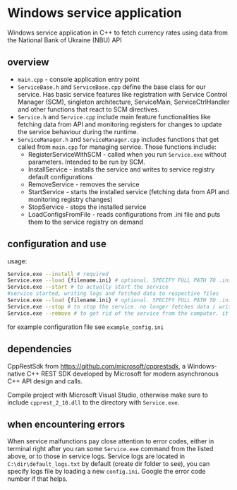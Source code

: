 # Windows service application

Windows service application in C++ to fetch currency rates using data from the National Bank of Ukraine (NBU) API

## overview

-   `main.cpp` - console application entry point
-   `ServiceBase.h` and `ServiceBase.cpp` define the base class for our service. Has basic service features like registration with Service Control Manager (SCM), singleton architecture, ServiceMain, ServiceCtrlHandler and other functions that react to SCM directives.
-   `Service.h` and `Service.cpp` include main feature functionalities like fetching data from API and monitoring registers for changes to update the service behaviour during the runtime.
-   `ServiceManager.h` and `ServiceManager.cpp` includes functions that get called from `main.cpp` for managing service. Those functions include:
    -   RegisterServiceWithSCM - called when you run `Service.exe` without parameters. Intended to be run by SCM.
    -   InstallService - installs the service and writes to service registry default configurations
    -   RemoveService - removes the service
    -   StartService - starts the installed service (fetching data from API and monitoring registry changes)
    -   StopService - stops the installed service
    -   LoadConfigsFromFile - reads configurations from .ini file and puts them to the service registry on demand

## configuration and use

usage:

```bash
Service.exe --install # required
Service.exe --load {filename.ini} # optional. SPECIFY FULL PATH TO .ini FILE, like "C:\\dir\\config.ini".
Service.exe --start # to actually start the service
#service started, writing logs and fetched data to respective files
Service.exe --load {filename.ini} # optional. SPECIFY FULL PATH TO .ini FILE. can load configurations in runtime and apply them instantly
Service.exe --stop # to stop the service. no longer fetches data / writes to files
Service.exe --remove # to get rid of the service from the computer. it is recommended to stop the service (if it was started) before removing it.
```

for example configuration file see `example_config.ini`

## dependencies

CppRestSdk from https://github.com/microsoft/cpprestsdk, a Windows-native C++ REST SDK developed by Microsoft for modern asynchronous C++ API design and calls.

Compile project with Microsoft Visual Studio, otherwise make sure to include `cpprest_2_10.dll` to the directory with `Service.exe`.

## when encountering errors

When service malfunctions pay close attention to error codes, either in terminal right after you ran some `Service.exe` command from the listed above, or to those in service logs. Service logs are located in `C:\dir\default_logs.txt` by default (create dir folder to see), you can specify logs file by loading a new `config.ini`.
Google the error code number if that helps.
